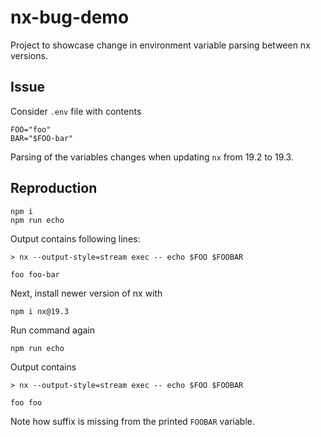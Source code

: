 # nx-bug-demo

Project to showcase change in environment variable parsing between nx versions.

## Issue

Consider `.env` file with contents
```
FOO="foo"
BAR="$FOO-bar"
```

Parsing of the variables changes when updating `nx` from 19.2 to 19.3.

## Reproduction
```
npm i
npm run echo
```

Output contains following lines:
```
> nx --output-style=stream exec -- echo $FOO $FOOBAR

foo foo-bar
```

Next, install newer version of nx with
```
npm i nx@19.3
```

Run command again
```
npm run echo
```

Output contains
```
> nx --output-style=stream exec -- echo $FOO $FOOBAR

foo foo
```

Note how suffix is missing from the printed `FOOBAR` variable.
